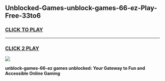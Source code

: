 
## Unblocked-Games-unblock-games-66-ez-Play-Free-33to6
<h3>
<a href="https://premium76.site?title=unblock-games-66-ez&ref=23A">CLICK TO PLAY</a></h3>
<hr>

<h3>
<a href="https://premium76.site?title=unblock-games-66-ez&ref=23A">CLICK 2 PLAY</a>
  
</h3>

<a href="https://premium76.site?title=unblock-games-66-ez&ref=23A"><img src="https://clearcache.store/games.png"></a>


**unblock-games-66-ez games unblocked: Your Gateway to Fun and Accessible Online Gaming**

